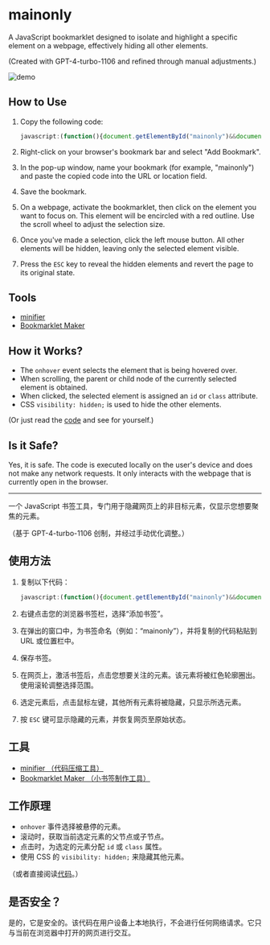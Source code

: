 # mainonly

A JavaScript bookmarklet designed to isolate and highlight a specific element on a webpage, effectively hiding all other elements.

(Created with GPT-4-turbo-1106 and refined through manual adjustments.)

![demo](mainonly.gif)

## How to Use

1. Copy the following code:

    ```JavaScript
    javascript:(function(){document.getElementById("mainonly")&&document.dispatchEvent(new KeyboardEvent("keydown",{key:"Escape"}));var e=document.body,n=null;e.id?(n="class",e.classList.add("mainonly")):(n="id",e.id="mainonly");let i=document.head.appendChild(document.createElement("style"));function t(i){i instanceof HTMLElement&&("id"===n?e.removeAttribute("id"):e.classList.remove("mainonly"),(e=i).id?(n="class",e.classList.add("mainonly")):(n="id",e.id="mainonly"),console.log("strategy=",n,"selected",e))}function l(e){t(e.target)}function o(e){console.log("clicked & applied!"),e.preventDefault(),"id"===n?i.textContent="* { visibility: hidden; } #mainonly, #mainonly * { visibility: visible; }":i.textContent="* { visibility: hidden; } .mainonly, .mainonly * { visibility: visible; }",a()}function d(t){"Escape"===t.key&&(t.preventDefault(),i.remove(),document.removeEventListener("keydown",d),a(),"id"===n?e.removeAttribute("id"):e.classList.remove("mainonly"))}function s(n){n.preventDefault(),n.deltaY<0?t(e.parentElement):t(e.firstElementChild)}function a(){document.removeEventListener("mouseover",l),document.removeEventListener("click",o),document.removeEventListener("wheel",s)}i.textContent="#mainonly { outline: 2px solid red; }  .mainonly { outline: 2px solid red; }",document.addEventListener("mouseover",l),document.addEventListener("click",o),document.addEventListener("wheel",s,{passive:!1}),document.addEventListener("keydown",d)}())
    ```

2. Right-click on your browser's bookmark bar and select "Add Bookmark".
3. In the pop-up window, name your bookmark (for example, "mainonly") and paste the copied code into the URL or location field.
4. Save the bookmark.
5. On a webpage, activate the bookmarklet, then click on the element you want to focus on. This element will be encircled with a red outline. Use the scroll wheel to adjust the selection size.
6. Once you've made a selection, click the left mouse button. All other elements will be hidden, leaving only the selected element visible.
7. Press the `ESC` key to reveal the hidden elements and revert the page to its original state.

## Tools

- [minifier](https://www.toptal.com/developers/javascript-minifier)
- [Bookmarklet Maker](https://caiorss.github.io/bookmarklet-maker/)

## How it Works?

- The `onhover` event selects the element that is being hovered over.
- When scrolling, the parent or child node of the currently selected element is obtained.
- When clicked, the selected element is assigned an `id` or `class` attribute.
- CSS `visibility: hidden;` is used to hide the other elements.

(Or just read the [code](https://github.com/jerrylususu/mainonly/blob/main/mainonly.js) and see for yourself.)

## Is it Safe?
Yes, it is safe. The code is executed locally on the user's device and does not make any network requests. It only interacts with the webpage that is currently open in the browser.


---

一个 JavaScript 书签工具，专门用于隐藏网页上的非目标元素，仅显示您想要聚焦的元素。

（基于 GPT-4-turbo-1106 创制，并经过手动优化调整。）

## 使用方法

1. 复制以下代码：

    ```JavaScript
    javascript:(function(){document.getElementById("mainonly")&&document.dispatchEvent(new KeyboardEvent("keydown",{key:"Escape"}));var e=document.body,n=null;e.id?(n="class",e.classList.add("mainonly")):(n="id",e.id="mainonly");let i=document.head.appendChild(document.createElement("style"));function t(i){i instanceof HTMLElement&&("id"===n?e.removeAttribute("id"):e.classList.remove("mainonly"),(e=i).id?(n="class",e.classList.add("mainonly")):(n="id",e.id="mainonly"),console.log("strategy=",n,"selected",e))}function l(e){t(e.target)}function o(e){console.log("clicked & applied!"),e.preventDefault(),"id"===n?i.textContent="* { visibility: hidden; } #mainonly, #mainonly * { visibility: visible; }":i.textContent="* { visibility: hidden; } .mainonly, .mainonly * { visibility: visible; }",a()}function d(t){"Escape"===t.key&&(t.preventDefault(),i.remove(),document.removeEventListener("keydown",d),a(),"id"===n?e.removeAttribute("id"):e.classList.remove("mainonly"))}function s(n){n.preventDefault(),n.deltaY<0?t(e.parentElement):t(e.firstElementChild)}function a(){document.removeEventListener("mouseover",l),document.removeEventListener("click",o),document.removeEventListener("wheel",s)}i.textContent="#mainonly { outline: 2px solid red; }  .mainonly { outline: 2px solid red; }",document.addEventListener("mouseover",l),document.addEventListener("click",o),document.addEventListener("wheel",s,{passive:!1}),document.addEventListener("keydown",d)}())
    ```

2. 右键点击您的浏览器书签栏，选择“添加书签”。
3. 在弹出的窗口中，为书签命名（例如：“mainonly”），并将复制的代码粘贴到 URL 或位置栏中。
4. 保存书签。
5. 在网页上，激活书签后，点击您想要关注的元素。该元素将被红色轮廓圈出。使用滚轮调整选择范围。
6. 选定元素后，点击鼠标左键，其他所有元素将被隐藏，只显示所选元素。
7. 按 `ESC` 键可显示隐藏的元素，并恢复网页至原始状态。

## 工具
- [minifier （代码压缩工具）](https://www.toptal.com/developers/javascript-minifier)
- [Bookmarklet Maker （小书签制作工具）](https://caiorss.github.io/bookmarklet-maker/)


## 工作原理

- `onhover` 事件选择被悬停的元素。
- 滚动时，获取当前选定元素的父节点或子节点。
- 点击时，为选定的元素分配 `id` 或 `class` 属性。
- 使用 CSS 的 `visibility: hidden;` 来隐藏其他元素。

（或者直接阅读[代码](https://github.com/jerrylususu/mainonly/blob/main/mainonly.js)。）

## 是否安全？

是的，它是安全的。该代码在用户设备上本地执行，不会进行任何网络请求。它只与当前在浏览器中打开的网页进行交互。